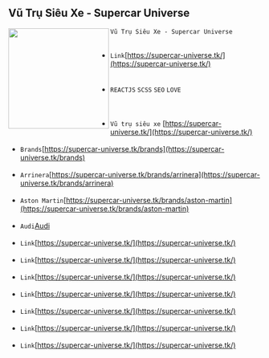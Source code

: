 ## Vũ Trụ Siêu Xe - Supercar Universe

<a href="https://supercar-universe.tk
"><img align="left" width="auto" height="200" src="https://user-images.githubusercontent.com/91412382/180219038-0bfe5cc7-7821-4a74-be10-99eafef4a2a0.png"></a> 
                                                                       `Vũ Trụ Siêu Xe - Supercar Universe` <br/>  <br/> 
- `Link`[https://supercar-universe.tk/](https://supercar-universe.tk/)<br/><br/> <br/> 
- `REACTJS` `SCSS`  `SEO` `LOVE` <br/> <br/><br/> <br/>
- `Vũ trụ siêu xe` [https://supercar-universe.tk/](https://supercar-universe.tk/)<br/><br/> 
- `Brands`[https://supercar-universe.tk/brands](https://supercar-universe.tk/brands)<br/><br/> 
- `Arrinera`[https://supercar-universe.tk/brands/arrinera](https://supercar-universe.tk/brands/arrinera)<br/><br/>
- `Aston Martin`[https://supercar-universe.tk/brands/aston-martin](https://supercar-universe.tk/brands/aston-martin)<br/><br/>
- `Audi`[Audi](https://supercar-universe.tk/brands/audi)<br/><br/>
- `Link`[https://supercar-universe.tk/](https://supercar-universe.tk/)<br/><br/> 
- `Link`[https://supercar-universe.tk/](https://supercar-universe.tk/)<br/><br/> 
- `Link`[https://supercar-universe.tk/](https://supercar-universe.tk/)<br/><br/>
- `Link`[https://supercar-universe.tk/](https://supercar-universe.tk/)<br/><br/> 
- `Link`[https://supercar-universe.tk/](https://supercar-universe.tk/)<br/><br/> 
- `Link`[https://supercar-universe.tk/](https://supercar-universe.tk/)<br/><br/>
- `Link`[https://supercar-universe.tk/](https://supercar-universe.tk/)<br/><br/> 
